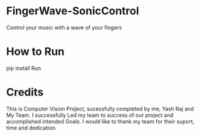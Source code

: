 # FingerWave-SonicControl
Control your music with a wave of your fingers

# How to Run
pip install
Run




# Credits
This is Computer Vision Project, sucessfully completed by me, Yash Raj and My Team. I successfully Led my team to success of our project and accomplished intended Goals.
I would like to thank my team for their suport, time and dedication.
